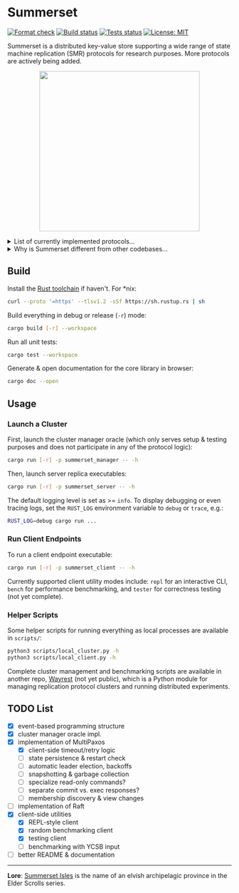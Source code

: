# Summerset

[![Format check](https://github.com/josehu07/summerset/actions/workflows/format.yml/badge.svg)](https://github.com/josehu07/summerset/actions?query=josehu07%3Aformat)
[![Build status](https://github.com/josehu07/summerset/actions/workflows/build.yml/badge.svg)](https://github.com/josehu07/summerset/actions?query=josehu07%3Abuild)
[![Tests status](https://github.com/josehu07/summerset/actions/workflows/tests.yml/badge.svg)](https://github.com/josehu07/summerset/actions?query=josehu07%3Atests)
[![License: MIT](https://img.shields.io/badge/License-MIT-blue.svg)](https://opensource.org/licenses/MIT)

Summerset is a distributed key-value store supporting a wide range of state machine replication (SMR) protocols for research purposes. More protocols are actively being added.

<p align="center">
  <img width="360" src="./README.png">
</p>

<details>
<summary>List of currently implemented protocols...</summary>

| Name | Description |
| :--: | :---------- |
| `RepNothing` | Simplest protocol w/o any replication |
| `SimplePush` | Pushing to peers w/o any consistency guarantees |
| `MultiPaxos` | Classic [MultiPaxos](https://www.microsoft.com/en-us/research/uploads/prod/2016/12/paxos-simple-Copy.pdf) protocol |
| `RS-Paxos` | MultiPaxos w/ Reed-Solomon erasure code sharding |

Formal TLA+ specification of some protocols are provided in `tla+/`.

</details>

<details>
<summary>Why is Summerset different from other codebases...</summary>

- **Async Rust**: Summerset is written in Rust and demonstrates canonical usage of async programming structures backed by the [`tokio`](https://tokio.rs/) framework;
- **Event-based**: Summerset adopts a channel-oriented, event-based system architecture; each replication protocol is basically just a set of event handlers plus a `tokio::select!` loop;
- **Modularized**: Common components of a distributed KV store, e.g. network transport and durable logger, are cleanly separated from each other and connected through channels.

These design choices make protocol implementation in Summerset surprisingly straight-forward and **understandable**, without any sacrifice on performance. Comments / issues / PRs are always welcome!

</details>

## Build

Install the [Rust toolchain](https://rustup.rs/) if haven't. For \*nix:

```bash
curl --proto '=https' --tlsv1.2 -sSf https://sh.rustup.rs | sh
```

Build everything in debug or release (`-r`) mode:

```bash
cargo build [-r] --workspace
```

Run all unit tests:

```bash
cargo test --workspace
```

Generate & open documentation for the core library in browser:

```bash
cargo doc --open
```

## Usage

### Launch a Cluster

First, launch the cluster manager oracle (which only serves setup & testing purposes and does not participate in any of the protocol logic):

```bash
cargo run [-r] -p summerset_manager -- -h
```

Then, launch server replica executables:

```bash
cargo run [-r] -p summerset_server -- -h
```

The default logging level is set as >= `info`. To display debugging or even tracing logs, set the `RUST_LOG` environment variable to `debug` or `trace`, e.g.:

```bash
RUST_LOG=debug cargo run ...
```

### Run Client Endpoints

To run a client endpoint executable:

```bash
cargo run [-r] -p summerset_client -- -h
```

Currently supported client utility modes include: `repl` for an interactive CLI, `bench` for performance benchmarking, and `tester` for correctness testing (not yet complete).

### Helper Scripts

Some helper scripts for running everything as local processes are available in `scripts/`:

```bash
python3 scripts/local_cluster.py -h
python3 scripts/local_client.py -h
```

Complete cluster management and benchmarking scripts are available in another repo, [Wayrest](https://github.com/josehu07/wayrest) (not yet public), which is a Python module for managing replication protocol clusters and running distributed experiments.

## TODO List

- [x] event-based programming structure
- [x] cluster manager oracle impl.
- [x] implementation of MultiPaxos
  - [x] client-side timeout/retry logic
  - [ ] state persistence & restart check
  - [ ] automatic leader election, backoffs
  - [ ] snapshotting & garbage collection
  - [ ] specialize read-only commands?
  - [ ] separate commit vs. exec responses?
  - [ ] membership discovery & view changes
- [ ] implementation of Raft
- [x] client-side utilities
  - [x] REPL-style client
  - [x] random benchmarking client
  - [x] testing client
  - [ ] benchmarking with YCSB input
- [ ] better README & documentation

---

**Lore**: [Summerset Isles](https://en.uesp.net/wiki/Online:Summerset) is the name of an elvish archipelagic province in the Elder Scrolls series.
